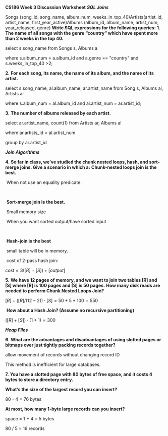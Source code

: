 **CS186 Week 3 Discussion Worksheet**
***SQL Joins***

Songs (song_id,  song_name,  album_num, weeks_in_top_40)Artists(artist_id, artist_name, first_year_active)Albums (album_id, album_name, artist_num, year_released, genre)
**Write SQL expressions for the following queries:**
**1.**	**The name of all songs with the genre “country” which have spent more than 2 weeks in the top 40.**

select s.song_name from Songs s, Albums a

where s.album_num = a.album_id and a.genre == "country" and s.weeks_in_top_40 >2;



**2.**	**For each song, its name, the name of its album, and the name of its artist.**

select s.song_name, al.album_name, ar.artist_name from Song s, Albums al, Artists ar

where  s.album_num = al.album_id and al.artist_num = ar.artist_id;



**3.**	**The number of albums released by each artist.**

select ar.artist_name, count(1) from Artists ar, Albums al

where ar.artists_id = al.artist_num 

group by ar.artist_id

***Join Algorithms***

**4.**	**So far in class, we’ve studied the chunk nested loops, hash, and sort-merge joins. Give a scenario in which a:**
	**Chunk-nested loops join is the best.**

​	When not use an equality predicate.

​         

​	**Sort-merge join is the best.**

​    Small memory size

​    When you want sorted output/have sorted input

​    

​    **Hash-join is the best**

​	small table will be in memory.

​	cost of 2-pass hash join:

   $cost =3( [R] + [S]) + [output]$

**5.**	**We have 12 pages of memory, and we want to join two tables [R] and [S] where [R] is 100 pages and [S] is 50 pages.** 
	**How many disk reads are needed to perform Chunk Nested Loops Join?**

$[R] + ([R]/(12 - 2))\cdot[S] = 50 + 5 * 100 = 550$



​	**How about a Hash Join? (Assume no recursive partitioning)**

$([R] + [S])\cdot(1 + 1) = 300$



***Heap Files***

**6.**	**What are the advantages and disadvantages of using slotted pages or bitmaps over just tightly packing records together?**

allow movement of records without changing record ID



This method is inefficient for large databases.



**7.**	**You have a slotted page with 80 bytes of free space, and it costs 4 bytes to store a directory entry.** 

**What’s the size of the largest record you can insert?**

80 - 4 = 76 bytes



**At most, how many 1-byte large records can you insert?**

space = 1 + 4 = 5 bytes

80 / 5 = 16 records